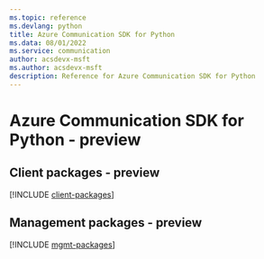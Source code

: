 ```yaml
---
ms.topic: reference
ms.devlang: python
title: Azure Communication SDK for Python
ms.data: 08/01/2022
ms.service: communication
author: acsdevx-msft
ms.author: acsdevx-msft
description: Reference for Azure Communication SDK for Python
---
```

# Azure Communication SDK for Python - preview

## Client packages - preview
[!INCLUDE [client-packages](communication-client-index.md)]
## Management packages - preview
[!INCLUDE [mgmt-packages](communication-mgmt-index.md)]
